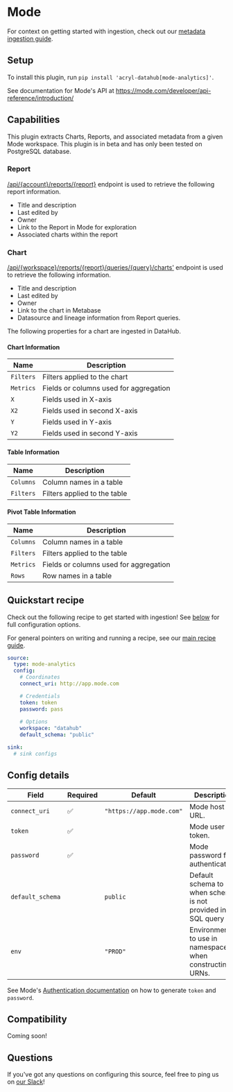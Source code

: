 # Mode

For context on getting started with ingestion, check out our [metadata ingestion guide](../README.md).

## Setup

To install this plugin, run `pip install 'acryl-datahub[mode-analytics]'`.

See documentation for Mode's API at https://mode.com/developer/api-reference/introduction/


## Capabilities

This plugin extracts Charts, Reports, and associated metadata from a given Mode workspace. This plugin is in beta and has only been tested
on PostgreSQL database.

### Report

[/api/{account}/reports/{report}](https://mode.com/developer/api-reference/analytics/reports/) endpoint is used to
retrieve the following report information.

- Title and description
- Last edited by
- Owner
- Link to the Report in Mode for exploration
- Associated charts within the report

### Chart

[/api/{workspace}/reports/{report}/queries/{query}/charts'](https://mode.com/developer/api-reference/analytics/charts/#getChart) endpoint is used to
retrieve the following information.

- Title and description
- Last edited by
- Owner
- Link to the chart in Metabase
- Datasource and lineage information from Report queries.

The following properties for a chart are ingested in DataHub.

#### Chart Information
| Name      | Description                            |
|-----------|----------------------------------------|
| `Filters` | Filters applied to the chart           |
| `Metrics` | Fields or columns used for aggregation |
| `X`       | Fields used in X-axis                  |
| `X2`      | Fields used in second X-axis           |
| `Y`       | Fields used in Y-axis                  |
| `Y2`      | Fields used in second Y-axis           |


#### Table Information
| Name      | Description                  |
|-----------|------------------------------|
| `Columns` | Column names in a table      |
| `Filters` | Filters applied to the table |



#### Pivot Table Information
| Name      | Description                            |
|-----------|----------------------------------------|
| `Columns` | Column names in a table                |
| `Filters` | Filters applied to the table           |
| `Metrics` | Fields or columns used for aggregation |
| `Rows`    | Row names in a table                   |

## Quickstart recipe

Check out the following recipe to get started with ingestion! See [below](#config-details) for full configuration options.

For general pointers on writing and running a recipe, see our [main recipe guide](../README.md#recipes).

```yml
source:
  type: mode-analytics
  config:
    # Coordinates
    connect_uri: http://app.mode.com

    # Credentials
    token: token
    password: pass
    
    # Options
    workspace: "datahub"
    default_schema: "public"

sink:
  # sink configs
```

## Config details

| Field            | Required | Default                  | Description                                                       |
|------------------| -------- |--------------------------|-------------------------------------------------------------------|
| `connect_uri`    |    ✅     | `"https://app.mode.com"` | Mode host URL.                                                    |
| `token`          |    ✅     |                          | Mode user token.                                                  |
| `password`       |    ✅     |                          | Mode password for authentication.                                 |
| `default_schema` |          | `public`                 | Default schema to use when schema is not provided in an SQL query |
| `env`            |          | `"PROD"`                 | Environment to use in namespace when constructing URNs.           |

See Mode's [Authentication documentation](https://mode.com/developer/api-reference/authentication/) on how to generate `token` and `password`.

## Compatibility

Coming soon!


## Questions

If you've got any questions on configuring this source, feel free to ping us on
[our Slack](https://slack.datahubproject.io/)!